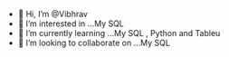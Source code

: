 - 👋 Hi, I’m @Vibhrav
- 👀 I’m interested in ...My SQL
- 🌱 I’m currently learning ...My SQL , Python and Tableu
- 💞️ I’m looking to collaborate on ...My SQL


<!---
Vibhrav/Vibhrav is a ✨ special ✨ repository because its `README.md` (this file) appears on your GitHub profile.
You can click the Preview link to take a look at your changes.
--->
